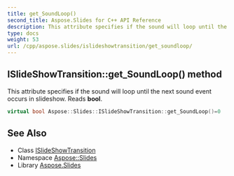 ```yaml
---
title: get_SoundLoop()
second_title: Aspose.Slides for C++ API Reference
description: This attribute specifies if the sound will loop until the next sound event occurs in slideshow. Reads bool.
type: docs
weight: 53
url: /cpp/aspose.slides/islideshowtransition/get_soundloop/
---
```

## ISlideShowTransition::get_SoundLoop() method


This attribute specifies if the sound will loop until the next sound event occurs in slideshow. Reads **bool**.

```cpp
virtual bool Aspose::Slides::ISlideShowTransition::get_SoundLoop()=0
```

## See Also

* Class [ISlideShowTransition](./)
* Namespace [Aspose::Slides](../)
* Library [Aspose.Slides](../../)